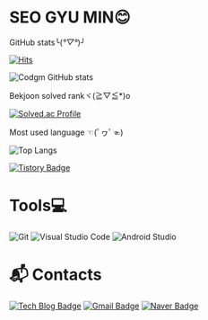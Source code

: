 # SEO GYU MIN😊
GitHub stats╰(*°▽°*)╯

[![Hits](https://hits.seeyoufarm.com/api/count/incr/badge.svg?url=https%3A%2F%2Fgithub.com%2FCodgm%2F&count_bg=%2379C83D&title_bg=%23555555&icon=&icon_color=%23E7E7E7&title=hits&edge_flat=false)](https://hits.seeyoufarm.com)

![Codgm GitHub stats](https://github-readme-stats.vercel.app/api?username=Codgm&show_icons=true&theme=tokyonight)

Bekjoon solved rankヾ(≧▽≦*)o

[![Solved.ac Profile](http://mazassumnida.wtf/api/generate_badge?boj=sgm0922)](https://solved.ac/sgm0922)

Most used language ☜(ﾟヮﾟ☜)

![Top Langs](https://github-readme-stats.vercel.app/api/top-langs/?username=Codgm&layout=compact&theme=tokyonight)

[![Tistory Badge](https://img.shields.io/badge/Tech%20Blog-555263?style=flat&logoColor=white)](https://Codgm.tistory.com/)

# Tools💻
![Git](https://img.shields.io/badge/Git-F05032.svg?&style=for-the-badge&logo=Git&logoColor=white)
![Visual Studio Code](https://img.shields.io/badge/Visual%20Studio%20Code-007ACC.svg?&style=for-the-badge&logo=Visual%20Studio%20Code&logoColor=white)
![Android Studio](https://img.shields.io/badge/Android%20Studio-3DDC84.svg?&style=for-the-badge&logo=Android%20Studio&logoColor=white)

# :mailbox_with_mail: Contacts
[![Tech Blog Badge](http://img.shields.io/badge/-Tech%20blog-black?style=flat-square&logo=github&link=https://soo-vely-dev.tistory.com/)](https://soo-vely-dev.tistory.com/)
[![Gmail Badge](https://img.shields.io/badge/Gmail-d14836?style=flat-square&logo=Gmail&logoColor=white&link=mailto:sgm438@gmail.com)](mailto:sgm438@gmail.com)
[![Naver Badge](https://img.shields.io/badge/Naver-03C75A?style=flat-square&logo=Naver&logoColor=white&link=mailto:sgm0209@naver.com)](mailto:sgm0209@naver.com)
